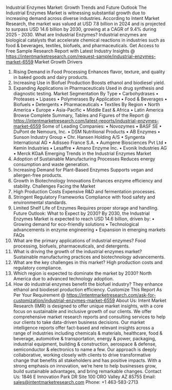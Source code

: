 Industrial Enzymes Market: Growth Trends and Future Outlook
The Industrial Enzymes Market is witnessing substantial growth due to increasing demand across diverse industries. According to Intent Market Research, the market was valued at USD 7.8 billion in 2024 and is projected to surpass USD 14.6 billion by 2030, growing at a CAGR of 9.4% during 2025 - 2030.
What are Industrial Enzymes?
Industrial enzymes are biological catalysts that accelerate chemical reactions in industries such as food & beverages, textiles, biofuels, and pharmaceuticals.
Get Access to Free Sample Research Report with Latest Industry Insights @  https://intentmarketresearch.com/request-sample/industrial-enzymes-market-6559
Market Growth Drivers
1. Rising Demand in Food Processing
Enhances flavor, texture, and quality in baked goods and dairy products.
2. Increasing Use in Biofuel Production
Boosts ethanol and biodiesel yield.
3. Expanding Applications in Pharmaceuticals
Used in drug synthesis and diagnostic testing.
Market Segmentation
By Type
•	Carbohydrases
•	Proteases
•	Lipases
•	Polymerases
By Application
•	Food & Beverages
•	Biofuels
•	Detergents
•	Pharmaceuticals
•	Textiles
By Region
•	North America
•	Europe
•	Asia-Pacific
•	Middle East & Africa
•	Latin America
Browse Complete Summary, Tables and Figures of the Report @ https://intentmarketresearch.com/latest-reports/industrial-enzymes-market-6559
Some of Leading Companies:
•	Novozymes
•	BASF SE
•	DuPont de Nemours, Inc.
•	DSM Nutritional Products
•	AB Enzymes
•	Sunson Industry Group
•	Chr. Hansen Holding A/S
•	Syngenta International AG
•	Adisseo France S.A.
•	Aumgene Biosciences Pvt Ltd
•	Kemin Industries
•	Lesaffre
•	Amano Enzyme Inc.
•	Evonik Industries AG
•	Merck KGaA
Emerging Trends in the Industrial Enzymes Market
1. Adoption of Sustainable Manufacturing Processes
Reduces energy consumption and waste generation.
2. Increasing Demand for Plant-Based Enzymes
Supports vegan and allergen-free products.
3. Growth in Biotechnology Innovations
Enhances enzyme efficiency and stability.
Challenges Facing the Market
1. High Production Costs
Expensive R&D and fermentation processes.
2. Stringent Regulatory Frameworks
Compliance with food safety and environmental standards.
3. Limited Shelf Life of Enzymes
Requires proper storage and handling.
Future Outlook: What to Expect by 2030?
By 2030, the Industrial Enzymes Market is expected to reach USD 14.6 billion, driven by:
•	Growing demand for eco-friendly solutions
•	Technological advancements in enzyme engineering
•	Expansion in emerging markets
FAQs
1. What are the primary applications of industrial enzymes?
Food processing, biofuels, pharmaceuticals, and detergents.
2. What is driving the growth of the industrial enzymes market?
Sustainable manufacturing practices and biotechnology advancements.
3. What are the key challenges in this market?
High production costs and regulatory compliance.
4. Which region is expected to dominate the market by 2030?
North America due to advanced technology adoption.
5. How do industrial enzymes benefit the biofuel industry?
They enhance ethanol and biodiesel production efficiency.
Customize This Report As Per Your Requirement @  https://intentmarketresearch.com/ask-for-customization/industrial-enzymes-market-6559
About Us:
Intent Market Research (IMR) is designed to offer unique market insights, with a core focus on sustainable and inclusive growth of our clients. We offer comprehensive market research reports and consulting services to help our clients to take data-driven business decisions.
Our market intelligence reports offer fact-based and relevant insights across a range of industries including chemicals & materials, healthcare, food & beverage, automotive & transportation, energy & power, packaging, industrial equipment, building & construction, aerospace & defense, semiconductor & electronics to name a few.
Our approach is deeply collaborative, working closely with clients to drive transformative change that benefits all stakeholders and has positive impacts. With a strong emphasis on innovation, we’re here to help businesses grow, build sustainable advantages, and bring remarkable changes.
Contact Us:
1846 E Innovation Park DR Site
100 ORO Valley AZ 85755
Email: sales@intentmarketresearch.com
Phone: +1 463-583-2713

